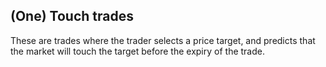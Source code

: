 ## (One) Touch trades

These are trades where the trader selects a price target, and predicts that the market will touch the target before the expiry of the trade.
